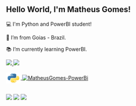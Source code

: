 ## Hello World, I'm Matheus Gomes!
 

:computer: I'm Python and PowerBI student!

:house_with_garden: I’m from Goias - Brazil.

:books: I’m currently learning PowerBI.


 <div>
<a href="https://github.com/devmatheusgomes">
<img height="180em" src="https://github-readme-stats.vercel.app/api/top-langs/?devmatheusgomes&layout=compact&langs_count=7&theme=dracula"/>
<img height="180em" src="https://github-readme-stats.vercel.app/api?devmatheusgomes&show_icons=true&theme=dracula&include_all_commits=true&count_private=true"/>
</div>
 
<div style="display: inline_block"><br>
  <img align="center" alt="MatheusGomes-python" height="30" width="40" src="https://raw.githubusercontent.com/devicons/devicon/master/icons/python/python-original.svg">
  <img align="center" alt="MatheusGomes-PowerBi" height="30" width="40" src="https://raw.githubusercontent.com/microsoft/PowerBI-Icons/main/SVG/Desktop.svg">
</div>

##

<div> 
  <a href="https://instagram.com/imatheusgomes" target="_blank"><img src="https://img.shields.io/badge/-Instagram-%23E4405F?style=for-the-badge&logo=instagram&logoColor=white" target="_blank"></a>
  <a href = "mailto:matheusg@me.com"><img src="https://img.shields.io/badge/-Gmail-%23333?style=for-the-badge&logo=gmail&logoColor=white" target="_blank"></a>
  <a href="https://www.linkedin.com/in/matheusgomesl" target="_blank"><img src="https://img.shields.io/badge/-LinkedIn-%230077B5?style=for-the-badge&logo=linkedin&logoColor=white" target="_blank"></a> 
</div>
